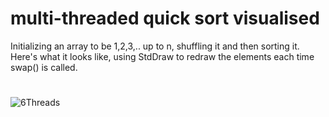 # multi-threaded quick sort visualised
Initializing an array to be 1,2,3,.. up to n, shuffling it and then sorting it. <br/>
Here's what it looks like, using StdDraw to redraw the elements each time swap() is called.
#
![6Threads](https://github.com/Tomi-1997/CS-2ndYear/blob/main/QSort/Examples/QS_1to6THREADS.gif)
